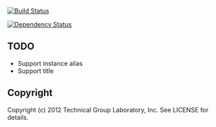 [![Build Status](https://secure.travis-ci.org/usutani/narabi-gem.png)](http://travis-ci.org/usutani/narabi-gem)

[![Dependency Status](https://gemnasium.com/usutani/narabi-gem.png?travis)](https://gemnasium.com/usutani/narabi-gem)

## TODO

- Support instance alias
- Support title

## Copyright

Copyright (c) 2012 Technical Group Laboratory, Inc. See LICENSE for details.
